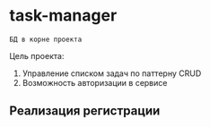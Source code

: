 # task-manager 
```
БД в корне проекта
```

Цель проекта:
  1. Управление списком задач по паттерну CRUD
  2. Возможность авторизации в сервисе


## Реализация регистрации
